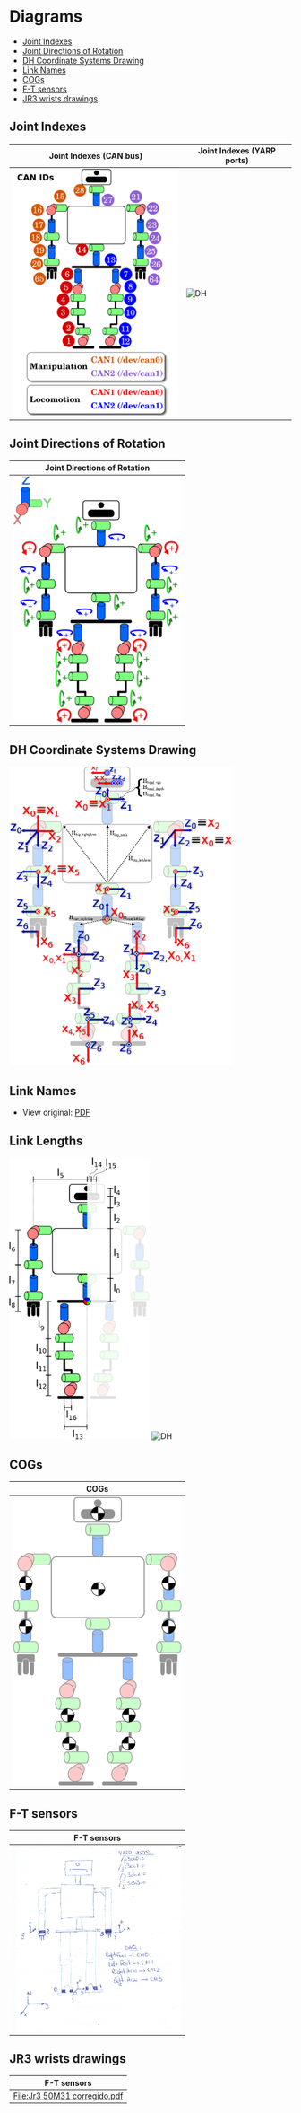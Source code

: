 # Diagrams
- [Joint Indexes](#joint-indexes)
- [Joint Directions of Rotation](#joint-directions-of-rotation)
- [DH Coordinate Systems Drawing](#dh-coordinate-systems-drawing)
- [Link Names](#link-names)
- [COGs](#cogs)
- [F-T sensors](#f-t-sensors)
- [JR3 wrists drawings](#jr3-wrists-drawings)

## Joint Indexes

| Joint Indexes (CAN bus) |Joint Indexes (YARP ports) |
| ------------- | ------------- |
| <img alt="DH" src="/fig/Joints_(can).png" width="300" /> | <img alt="DH" src="../fig/Joints_(yarp).png" width="500" /> |

## Joint Directions of Rotation
| Joint Directions of Rotation |
| ------------- |
| <img alt="DH" src="/fig/Directions.png" width="300" /> |

## DH Coordinate Systems Drawing

<img alt="DH" src="/fig/dh-drawing.png" width="400" />

## Link Names

- View original: [PDF](/fig/teo-link-names.pdf)

## Link Lengths
<img alt="DH" src="/fig/Lengths.png" width="250" />  <img alt="DH" src="../fig/TEO_by_links.JPG" width="400" /> 

## COGs
| COGs |
| ---------- |
| <img alt="DH" src="/fig/Masses.png" width="300" />  |

## F-T sensors
|  F-T sensors  |
| ---------- |
| <img alt="DH" src="/fig/Ftsensors.png" width="300" />  |

## JR3 wrists drawings
| F-T sensors  |
| ---------- |
| [File:Jr3 50M31 corregido.pdf](/fig/editable/Jr3_50M31_corregido.pdf) |

